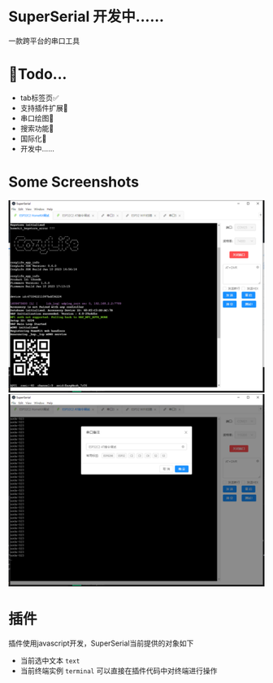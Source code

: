 # SuperSerial  开发中......

一款跨平台的串口工具

# 📔Todo...
* tab标签页✅
* 支持插件扩展🔲
* 串口绘图🔲
* 搜索功能🔲
* 国际化🔲
* 开发中......

# Some Screenshots
![](images/1.png)
![](images/2.png)


# 插件
插件使用javascript开发，SuperSerial当前提供的对象如下
* 当前选中文本 `text`
* 当前终端实例 `terminal` 可以直接在插件代码中对终端进行操作